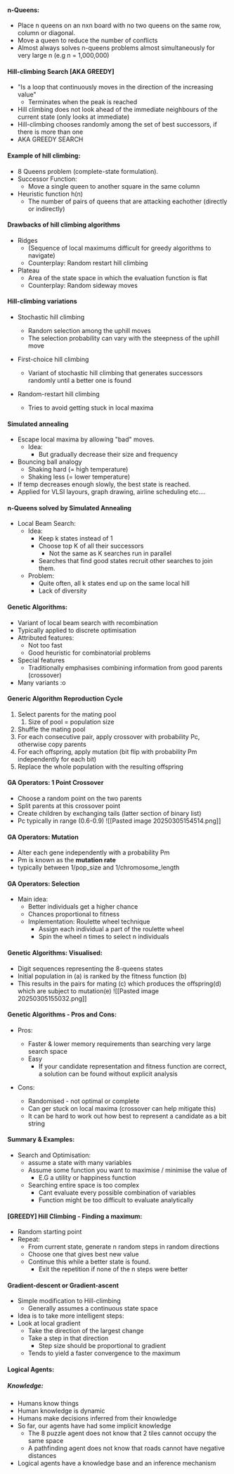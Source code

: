 #### n-Queens:
- Place n queens on an nxn board with no two queens on the same row, column or diagonal.
- Move a queen to reduce the number of conflicts
- Almost always solves n-queens problems almost simultaneously for very large n (e.g n = 1,000,000)

#### Hill-climbing Search [AKA GREEDY]
- "Is a loop that continuously moves in the direction of the increasing value"
	- Terminates when the peak is reached
 - Hill climbing does not look ahead of the immediate neighbours of the current state (only looks at immediate)
 - Hill-climbing chooses randomly among the set of best successors, if there is more than one
 - AKA GREEDY SEARCH

#### Example of hill climbing:
- 8 Queens problem (complete-state formulation).
- Successor Function:
	- Move a single queen to another square in the same column
- Heuristic function h(n)
	- The number of pairs of queens that are attacking eachother (directly or indirectly)

#### Drawbacks of hill climbing algorithms
- Ridges 
	- (Sequence of local maximums difficult for greedy algorithms to navigate)
	- Counterplay: Random restart hill climbing
- Plateau
	- Area of the state space in which the evaluation function is flat
	- Counterplay: Random sideway moves

#### Hill-climbing variations
- Stochastic hill climbing
	- Random selection among the uphill moves
	- The selection probability can vary with the steepness of the uphill move

- First-choice hill climbing
	- Variant of stochastic hill climbing that generates successors randomly until a better one is found

- Random-restart hill climbing
	- Tries to avoid getting stuck in local maxima

#### Simulated annealing
- Escape local maxima by allowing "bad" moves.
	- Idea:
		- But gradually decrease their size and frequency
- Bouncing ball analogy
	- Shaking hard (= high temperature)
	- Shaking less (= lower temperature)
- If temp decreases enough slowly, the best state is reached.
- Applied for VLSI layours, graph drawing, airline scheduling etc....

#### n-Queens solved by Simulated Annealing
- Local Beam Search:
	- Idea:
		- Keep k states instead of 1
		- Choose top K of all their successors
			- Not the same as K searches run in parallel
		- Searches that find good states recruit other searches to join them.
	- Problem:
		- Quite often, all k states end up on the same local hill
		- Lack of diversity

#### Genetic Algorithms:
- Variant of local beam search with recombination
- Typically applied to discrete optimisation
- Attributed features:
	- Not too fast
	- Good heuristic for combinatorial problems
- Special features
	- Traditionally emphasises combining information from good parents (crossover)
- Many variants :o 

#### Generic Algorithm Reproduction Cycle
1. Select parents for the mating pool
	1. Size of pool = population size
2. Shuffle the mating pool
3. For each consecutive pair, apply crossover with probability Pc, otherwise copy parents
4. For each offspring, apply mutation (bit flip with probability Pm independently for each bit)
5. Replace the whole population with the resulting offspring

#### GA Operators: 1 Point Crossover
- Choose a random point on the two parents
- Split parents at this crossover point
- Create children by exchanging tails (latter section of binary list)
- Pc typically in range (0.6-0.9)
![[Pasted image 20250305154514.png]]

#### GA Operators: Mutation
- Alter each gene independently with a probability Pm
- Pm is known as the **mutation rate**
- typically between 1/pop_size and 1/chromosome_length

#### GA Operators: Selection
- Main idea:
	- Better individuals get a higher chance
	- Chances proportional to fitness
	- Implementation: Roulette wheel technique
		- Assign each individual a part of the roulette wheel
		- Spin the wheel n times to select n individuals

#### Genetic Algorithms: Visualised:
- Digit sequences representing the 8-queens states
- Initial population in (a) is ranked by the fitness function (b)
- This results in the pairs for mating (c) which produces the offspring(d) which are subject to mutation(e)
![[Pasted image 20250305155032.png]]

#### Genetic Algorithms - Pros and Cons:
- Pros:
	- Faster & lower memory requirements than searching very large search space
	- Easy
		- If your candidate representation and fitness function are correct, a solution can be found without explicit analysis

- Cons:
	- Randomised - not optimal or complete
	- Can ger stuck on local maxima (crossover can help mitigate this)
	- It can be hard to work out how best to represent a candidate as a bit string

#### Summary & Examples: 
- Search and Optimisation:
	- assume a state with many variables
	- Assume some function you want to maximise / minimise the value of
		- E.G a utility or happiness function
	- Searching entire space is too complex
		- Cant evaluate every possible combination of variables
		- Function might be too difficult to evaluate analytically

#### [GREEDY] Hill Climbing - Finding a maximum:
- Random starting point
- Repeat:
	- From current state, generate n random steps in random directions
	- Choose one that gives best new value
	- Continue this while a better state is found.
		- Exit the repetition if none of the n steps were better

#### Gradient-descent or Gradient-ascent
- Simple modification to Hill-climbing 
	- Generally assumes a continuous state space
- Idea is to take more intelligent steps:
- Look at local gradient
	- Take the direction of the largest change
	- Take a step in that direction
		- Step size should be proportional to gradient
	- Tends to yield a faster convergence to the maximum

#### Logical Agents:
##### Knowledge:
- Humans know things
- Human knowledge is dynamic
- Humans make decisions inferred from their knowledge
- So far, our agents have had some implicit knowledge
	- The 8 puzzle agent does not know that 2 tiles cannot occupy the same space
	- A pathfinding agent does not know that roads cannot have negative distances
- Logical agents have a knowledge base and an inference mechanism

